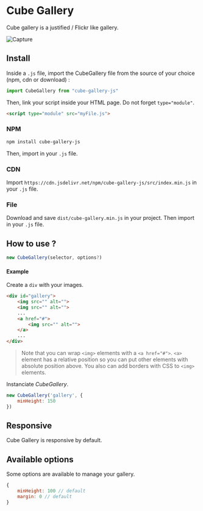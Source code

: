 # Cube Gallery

Cube gallery is a justified / Flickr like gallery.

![Capture](docs/images/capture.png)

## Install

Inside a `.js` file, import the CubeGallery file from the source of your choice (npm, cdn or download) :

```js
import CubeGallery from "cube-gallery-js"
```

Then, link your script inside your HTML page. Do not forget `type="module"`.
```html
<script type="module" src="myFile.js">
```

### NPM

```bash
npm install cube-gallery-js
```
Then, import in your `.js` file.

### CDN

Import `https://cdn.jsdelivr.net/npm/cube-gallery-js/src/index.min.js` in your `.js` file.

### File
Download and save `dist/cube-gallery.min.js` in your project. Then import in your `.js` file.

## How to use ?

```js
new CubeGallery(selector, options?)
```

#### Example

Create a `div` with your images.
```html
<div id="gallery">
    <img src="" alt="">
    <img src="" alt="">
    ...
    <a href="#">
        <img src="" alt="">
    </a>
    ...
</div>
```
> Note that you can wrap `<img>` elements with a `<a href="#">`. `<a>` element has a relative position so you can put other elements with absolute position above. You also can add borders with CSS to `<img>` elements.

Instanciate _CubeGallery_.
```js
new CubeGallery('gallery', {
    minHeight: 150
})
```

## Responsive

Cube Gallery is responsive by default.

## Available options

Some options are available to manage your gallery.
```js
{
    minHeight: 100 // default
    margin: 0 // default
}
```